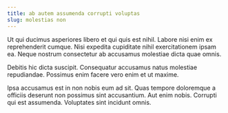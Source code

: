 ```yaml
---
title: ab autem assumenda corrupti voluptas
slug: molestias non
---
```


Ut qui ducimus asperiores libero et qui quis est nihil. Labore nisi enim ex reprehenderit cumque. Nisi expedita cupiditate nihil exercitationem ipsam ea. Neque nostrum consectetur ab accusamus molestiae dicta quae omnis.

Debitis hic dicta suscipit. Consequatur accusamus natus molestiae repudiandae. Possimus enim facere vero enim et ut maxime.

Ipsa accusamus est in non nobis eum ad sit. Quas tempore doloremque a officiis deserunt non possimus sint accusantium. Aut enim nobis. Corrupti qui est assumenda. Voluptates sint incidunt omnis.
